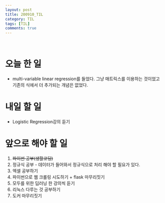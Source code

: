 ```yaml
---
layout: post
title: 200910_TIL
category: TIL
tags: [TIL]
comments: true
---
```


<br>

# 오늘 한 일

- multi-variable linear regression를 들었다. 그냥 매트릭스를 이용하는 것이었고 기존의 식에서 더 추가되는 개념은 없었다.

# 내일 할 일

- Logistic Regression강의 듣기

# 앞으로 해야 할 일

1. ~~파이썬 공부(생활코딩)~~
2. 정규식 공부 - 데이터가 들어와서 정규식으로 처리 해야 할 필요가 있다.
3. 엑셀 공부하기
4. 파이썬으로 웹 크롤링 시도하기 + flask 마무리짓기
5. 모두를 위한 딥러닝 한 강의씩 듣기
6. 리눅스 다루는 것 공부하기
7. 도커 마무리짓기

